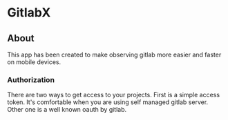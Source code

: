 # GitlabX

## About

This app has been created to make observing gitlab more easier and faster on mobile devices.


### Authorization

There are two ways to get access to your projects.
First is a simple access token.
It's comfortable when you are using self managed gitlab server.
Other one is a well known oauth by gitlab.
